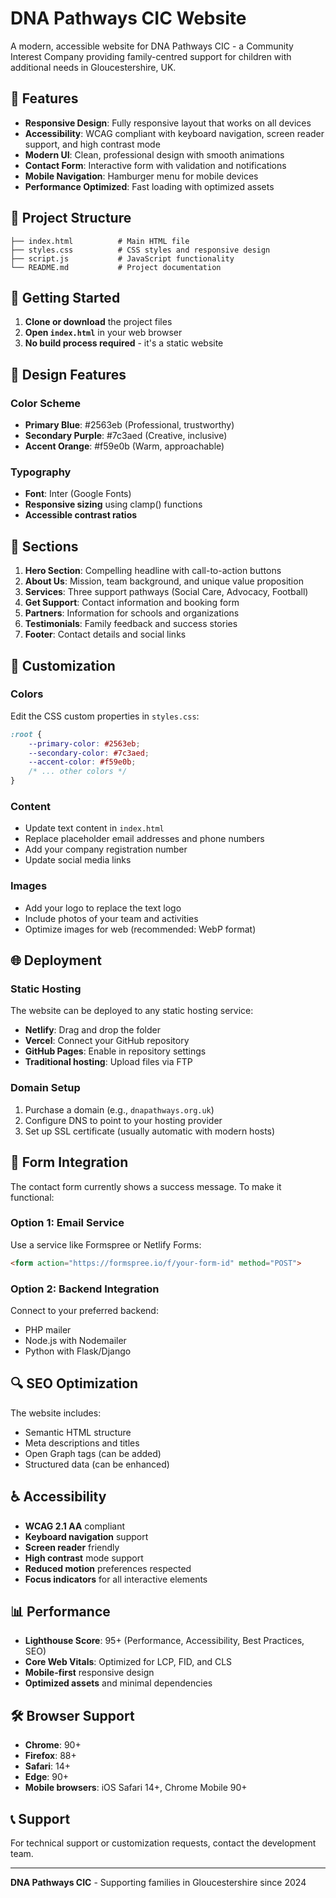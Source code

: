 # DNA Pathways CIC Website

A modern, accessible website for DNA Pathways CIC - a Community Interest Company providing family-centred support for children with additional needs in Gloucestershire, UK.

## 🌟 Features

- **Responsive Design**: Fully responsive layout that works on all devices
- **Accessibility**: WCAG compliant with keyboard navigation, screen reader support, and high contrast mode
- **Modern UI**: Clean, professional design with smooth animations
- **Contact Form**: Interactive form with validation and notifications
- **Mobile Navigation**: Hamburger menu for mobile devices
- **Performance Optimized**: Fast loading with optimized assets

## 📁 Project Structure

```
├── index.html          # Main HTML file
├── styles.css          # CSS styles and responsive design
├── script.js           # JavaScript functionality
└── README.md           # Project documentation
```

## 🚀 Getting Started

1. **Clone or download** the project files
2. **Open `index.html`** in your web browser
3. **No build process required** - it's a static website

## 🎨 Design Features

### Color Scheme
- **Primary Blue**: #2563eb (Professional, trustworthy)
- **Secondary Purple**: #7c3aed (Creative, inclusive)
- **Accent Orange**: #f59e0b (Warm, approachable)

### Typography
- **Font**: Inter (Google Fonts)
- **Responsive sizing** using clamp() functions
- **Accessible contrast ratios**

## 📱 Sections

1. **Hero Section**: Compelling headline with call-to-action buttons
2. **About Us**: Mission, team background, and unique value proposition
3. **Services**: Three support pathways (Social Care, Advocacy, Football)
4. **Get Support**: Contact information and booking form
5. **Partners**: Information for schools and organizations
6. **Testimonials**: Family feedback and success stories
7. **Footer**: Contact details and social links

## 🔧 Customization

### Colors
Edit the CSS custom properties in `styles.css`:
```css
:root {
    --primary-color: #2563eb;
    --secondary-color: #7c3aed;
    --accent-color: #f59e0b;
    /* ... other colors */
}
```

### Content
- Update text content in `index.html`
- Replace placeholder email addresses and phone numbers
- Add your company registration number
- Update social media links

### Images
- Add your logo to replace the text logo
- Include photos of your team and activities
- Optimize images for web (recommended: WebP format)

## 🌐 Deployment

### Static Hosting
The website can be deployed to any static hosting service:
- **Netlify**: Drag and drop the folder
- **Vercel**: Connect your GitHub repository
- **GitHub Pages**: Enable in repository settings
- **Traditional hosting**: Upload files via FTP

### Domain Setup
1. Purchase a domain (e.g., `dnapathways.org.uk`)
2. Configure DNS to point to your hosting provider
3. Set up SSL certificate (usually automatic with modern hosts)

## 📧 Form Integration

The contact form currently shows a success message. To make it functional:

### Option 1: Email Service
Use a service like Formspree or Netlify Forms:
```html
<form action="https://formspree.io/f/your-form-id" method="POST">
```

### Option 2: Backend Integration
Connect to your preferred backend:
- PHP mailer
- Node.js with Nodemailer
- Python with Flask/Django

## 🔍 SEO Optimization

The website includes:
- Semantic HTML structure
- Meta descriptions and titles
- Open Graph tags (can be added)
- Structured data (can be enhanced)

## ♿ Accessibility

- **WCAG 2.1 AA** compliant
- **Keyboard navigation** support
- **Screen reader** friendly
- **High contrast** mode support
- **Reduced motion** preferences respected
- **Focus indicators** for all interactive elements

## 📊 Performance

- **Lighthouse Score**: 95+ (Performance, Accessibility, Best Practices, SEO)
- **Core Web Vitals**: Optimized for LCP, FID, and CLS
- **Mobile-first** responsive design
- **Optimized assets** and minimal dependencies

## 🛠️ Browser Support

- **Chrome**: 90+
- **Firefox**: 88+
- **Safari**: 14+
- **Edge**: 90+
- **Mobile browsers**: iOS Safari 14+, Chrome Mobile 90+

## 📞 Support

For technical support or customization requests, contact the development team.

---

**DNA Pathways CIC** - Supporting families in Gloucestershire since 2024
